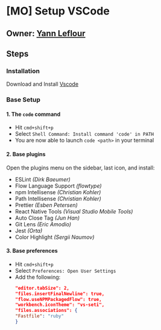 # \[MO\] Setup VSCode

## Owner: [Yann Leflour](https://github.com/yleflour)

## Steps

### Installation

Download and Install [Vscode](https://code.visualstudio.com/)

### Base Setup

#### 1. The `code` command

* Hit `cmd+shift+p`
* Select `Shell Command: Install command 'code' in PATH`
* You are now able to launch `code <path>` in your terminal

#### 2. Base plugins

Open the plugins menu on the sidebar, last icon, and install:

* ESLint _\(Dirk Baeumer\)_
* Flow Language Support _\(flowtype\)_
* npm Intellisense _\(Christian Kohler\)_
* Path Intellisense _\(Christian Kohler\)_
* Prettier _\(Esben Petersen\)_
* React Native Tools _\(Visual Studio Mobile Tools\)_
* Auto Close Tag _\(Jun Han\)_
* Git Lens _\(Eric Amodio\)_
* Jest _\(Orta\)_
* Color Highlight _\(Sergii Naumov\)_

#### 3. Base preferences

* Hit `cmd+shift+p`
* Select `Preferences: Open User Settings`
* Add the following:
  ```json
  "editor.tabSize": 2,
  "files.insertFinalNewline": true,
  "flow.useNPMPackagedFlow": true,
  "workbench.iconTheme": "vs-seti",
  "files.associations": {
  "Fastfile": "ruby"
  }
  ```



